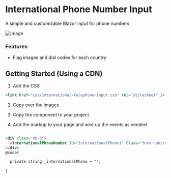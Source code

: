 # International Phone Number Input

A simple and customizable Blazor input for phone numbers.

![image](https://github.com/user-attachments/assets/cbafb4f8-0d8f-4bc4-9455-4f5dc2990f9b)
 
### Features

  - Flag images and dial codes for each country
  
    
## Getting Started (Using a CDN)
1. Add the CSS
  ```html
  <link href="css/international-telephone-input.css" rel="stylesheet" />
  ```

2. Copy over the images
   
3. Copy the component to your project
4. Add the markup to your page and wire up the events as needed

  ```html
  
<div class="mb-3">
    <InternationalPhoneNumber Id="InternationalPhone1" Class="form-control" @bind-BindingValue="_internationalPhone"></InternationalPhoneNumber>
</div>
@code{

    private string _internationalPhone = "";

}
  ```
   
   
  
